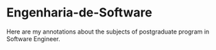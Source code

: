 # Engenharia-de-Software
Here are my annotations about the subjects of postgraduate program in Software Engineer.
